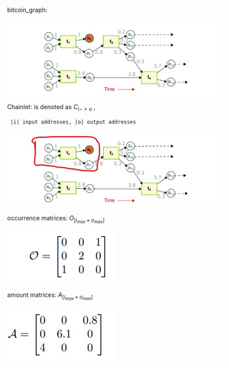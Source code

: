 bitcoin_graph:

![image](./image/bitcoin_graph.jpg)

Chainlet: is denoted as $C_{i->o}$ ,

     |i| input addresses, |o| output addresses

![image](./image/chainlet.jpg)

occurrence matrices: $O_{[i_{max} \times  o_{max}]}$

![image](./image/occurrence_matrices.jpg)

amount matrices: $A_{[i_{max} \times  o_{max}]}$

![image](./image/amount_matrices.jpg)

